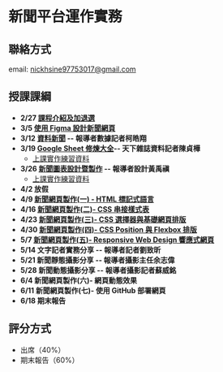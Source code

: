 # 新聞平台運作實務 
## 聯絡方式
email: nickhsine97753017@gmail.com

## 授課課綱
* **2/27 [課程介紹及加退選](https://nickhsine.github.io/teach-at-nccu/2020/02-27)**
* **3/5 [使用 Figma 設計新聞網頁](https://nickhsine.github.io/teach-at-nccu/2020/03-05)**
* **3/12 [資料新聞](https://bit.ly/38D4mo8) -- 報導者數據記者柯皓翔**
* **3/19 [Google Sheet 修煉大全](https://docs.google.com/presentation/d/10sJvftUKb6fMz4mteIW86AV-pKe7TVk3Va1R5naMPME/edit#slide=id.p)-- 天下雜誌資料記者陳貞樺**
  * [上課實作練習資料](https://drive.google.com/drive/folders/1AnObch2ZZ9gJwzrWBDhwQI6PLwIwQcnu?usp=sharing)
* **3/26 [新聞圖表設計暨製作](https://github.com/nickhsine/teach-at-nccu/raw/gh-pages/2020/0326-%E6%94%BF%E5%A4%A7%E6%96%B0%E8%81%9E%E5%B9%B3%E5%8F%B0%E9%81%8B%E4%BD%9C%E5%AF%A6%E5%8B%99-%E6%96%B0%E8%81%9E%E5%9C%96%E8%A1%A8%E7%9A%84%E8%A8%AD%E8%A8%88%E5%85%A5%E9%96%80%E8%A1%93.pdf) -- 報導者設計黃禹禛**
  * [上課實作練習資料](https://docs.google.com/spreadsheets/d/1rqV_FSEScc8Hbhz5lRdbA7mh6RZhAeG_SYXWhe4Oc4s/edit#gid=0)
* **4/2 放假** 
* **4/9 [新聞網頁製作(一) - HTML 標記式語言](https://nickhsine.github.io/teach-at-nccu/2020/04-09)**
* **4/16 [新聞網頁製作(二)- CSS 串接樣式表](https://nickhsine.github.io/teach-at-nccu/2020/04-16)**
* **4/23 [新聞網頁製作(三)- CSS 選擇器與基礎網頁排版](https://hackmd.io/ccO-gvxFR5-49q3ePoNJkg)**
* **4/30 [新聞網頁製作(四)- CSS Position 與 Flexbox 排版](https://hackmd.io/i1uBelrpRv2Uz5emQawIiw)**
* **5/7 [新聞網頁製作(五)- Responsive Web Design 響應式網頁](https://hackmd.io/ojTXG2s0RQaJz85goqIz1w)**
* **5/14 文字記者實務分享 -- 報導者記者劉致昕**
* **5/21 新聞靜態攝影分享 -- 報導者攝影主任余志偉**
* **5/28 新聞動態攝影分享 -- 報導者攝影記者蘇威銘**
* **6/4 新聞網頁製作(六)- 網頁動態效果**
* **6/11 新聞網頁製作(七)- 使用 GitHub 部署網頁**
* **6/18 期末報告**

## 評分方式
- 出席（40%）
- 期末報告（60%）
